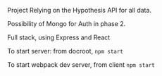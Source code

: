 Project Relying on the Hypothesis API for all data.

Possibility of Mongo for Auth in phase 2.

Full stack, using Express and React

To start server: from docroot, `npm start`

To start webpack dev server, from client `npm start`
